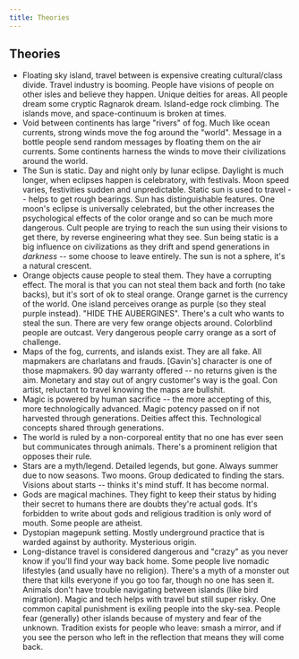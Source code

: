 ```yaml
---
title: Theories
---
```


## Theories

* Floating sky island, travel between is expensive creating cultural/class divide. Travel industry is booming. People have visions of people on other isles and believe they happen. Unique deities for areas. All people dream some cryptic Ragnarok dream. Island-edge rock climbing. The islands move, and space-continuum is broken at times.
* Void between continents has large "rivers" of fog. Much like ocean currents, strong winds move the fog around the "world". Message in a bottle people send random messages by floating them on the air currents. Some continents harness the winds to move their civilizations around the world.
* The Sun is static. Day and night only by lunar eclipse. Daylight is much longer, when eclipses happen is celebratory, with festivals. Moon speed varies, festivities sudden and unpredictable. Static sun is used to travel -- helps to get rough bearings. Sun has distinguishable features. One moon's eclipse is universally celebrated, but the other increases the psychological effects of the color orange and so can be much more dangerous. Cult people are trying to reach the sun using their visions to get there, by reverse engineering what they see. Sun being static is a big influence on civilizations as they drift and spend generations in _darkness_ -- some choose to leave entirely. The sun is not a sphere, it's a natural crescent.
* Orange objects cause people to steal them. They have a corrupting effect. The moral is that you can not steal them back and forth (no take backs), but it's sort of ok to steal orange. Orange garnet is the currency of the world. One island perceives orange as purple (so they steal purple instead). "HIDE THE AUBERGINES". There's a cult who wants to steal the sun. There are very few orange objects around. Colorblind people are outcast. Very dangerous people carry orange as a sort of challenge.
* Maps of the fog, currents, and islands exist. They are all fake. All mapmakers are charlatans and frauds. [Gavin's] character is one of those mapmakers. 90 day warranty offered -- no returns given is the aim. Monetary and stay out of angry customer's way is the goal. Con artist, reluctant to travel knowing the maps are bullshit.
* Magic is powered by human sacrifice -- the more accepting of this, more technologically advanced. Magic potency passed on if not harvested through generations. Deities affect this. Technological concepts shared through generations.
* The world is ruled by a non-corporeal entity that no one has ever seen but communicates through animals. There's a prominent religion that opposes their rule.
* Stars are a myth/legend. Detailed legends, but gone. Always summer due to now seasons. Two moons. Group dedicated to finding the stars. Visions about starts -- thinks it's mind stuff. It has become normal.
* Gods are magical machines. They fight to keep their status by hiding their secret to humans there are doubts they're actual gods. It's forbidden to write about gods and religious tradition is only word of mouth. Some people are atheist.
* Dystopian magepunk setting. Mostly underground practice that is warded against by authority. Mysterious origin.
* Long-distance travel is considered dangerous and "crazy" as you never know if you'll find your way back home. Some people live nomadic lifestyles (and usually have no religion). There's a myth of a monster out there that kills everyone if you go too far, though no one has seen it. Animals don't have trouble navigating between islands (like bird migration). Magic and tech helps with travel but still super risky. One common capital punishment is exiling people into the sky-sea. People fear (generally) other islands because of mystery and fear of the unknown. Tradition exists for people who leave: smash a mirror, and if you see the person who left in the reflection that means they will come back.
